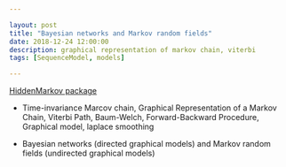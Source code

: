 ```yaml
---

layout: post
title: "Bayesian networks and Markov random fields"
date: 2018-12-24 12:00:00
description: graphical representation of markov chain, viterbi
tags: [SequenceModel, models]

---
```


[HiddenMarkov package](https://cran.r-project.org/web/packages/HiddenMarkov/HiddenMarkov.pdf)

- Time-invariance Marcov chain, Graphical Representation of a Markov Chain, Viterbi Path, Baum-Welch, Forward-Backward Procedure, Graphical model, laplace smoothing

- Bayesian networks (directed graphical models) and Markov random fields (undirected graphical models)